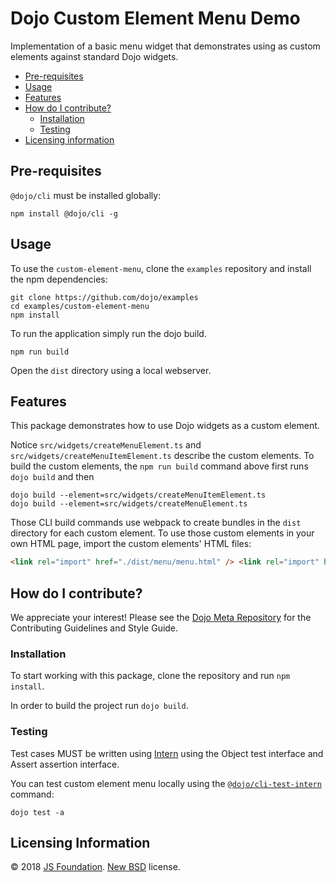 # Dojo Custom Element Menu Demo

Implementation of a basic menu widget that demonstrates using as custom elements against standard Dojo widgets.

-   [Pre-requisites](#pre-requisites)
-   [Usage](#usage)
-   [Features](#features)
-   [How do I contribute?](#how-do-i-contribute)
    -   [Installation](#installation)
    -   [Testing](#testing)
-   [Licensing information](#licensing-information)

## Pre-requisites

`@dojo/cli` must be installed globally:

```shell
npm install @dojo/cli -g
```

## Usage

To use the `custom-element-menu`, clone the `examples` repository and install the npm dependencies:

```shell
git clone https://github.com/dojo/examples
cd examples/custom-element-menu
npm install
```

To run the application simply run the dojo build.

```
npm run build
```

Open the `dist` directory using a local webserver.

## Features

This package demonstrates how to use Dojo widgets as a custom element.

Notice `src/widgets/createMenuElement.ts` and `src/widgets/createMenuItemElement.ts` describe the custom elements.
To build the custom elements, the `npm run build` command above first runs `dojo build` and then

```shell
dojo build --element=src/widgets/createMenuItemElement.ts
dojo build --element=src/widgets/createMenuElement.ts
```

Those CLI build commands use webpack to create bundles in the `dist` directory for each custom element.
To use those custom elements in your own HTML page, import the custom elements' HTML files:

```html
<link rel="import" href="./dist/menu/menu.html" /> <link rel="import" href="./dist/menu-item/menu-item.html" />
```

## How do I contribute?

We appreciate your interest! Please see the [Dojo Meta Repository](https://github.com/dojo/meta#readme) for the
Contributing Guidelines and Style Guide.

### Installation

To start working with this package, clone the repository and run `npm install`.

In order to build the project run `dojo build`.

### Testing

Test cases MUST be written using [Intern](https://theintern.github.io) using the Object test interface and Assert assertion interface.

You can test custom element menu locally using the [`@dojo/cli-test-intern`](https://github.com/dojo/cli-test-intern) command:

```shell
dojo test -a
```

## Licensing Information

© 2018 [JS Foundation](https://js.foundation/). [New BSD](http://opensource.org/licenses/BSD-3-Clause) license.
